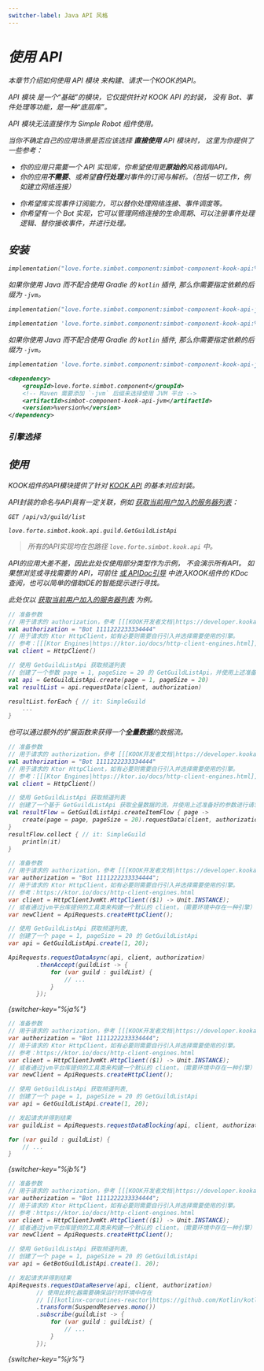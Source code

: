 ```yaml
---
switcher-label: Java API 风格
---
```


<var name="jr" value="Reactor"/>

# 使用 API

<tldr>
<p>本章节介绍如何使用 <control>API 模块</control> 来构建、请求一个KOOK的API。</p>
</tldr>

<tip>

<control>API 模块</control> 是一个“基础”的模块，它仅提供针对 KOOK API 的封装，
没有 Bot、事件处理等功能，是一种“底层库”。

API 模块无法直接作为 Simple Robot 组件使用。

</tip>

<procedure collapsible="true" default-state="collapsed" title="适用场景">

当你不确定自己的应用场景是否应该选择 **直接使用** API 模块时，
这里为你提供了一些参考：

<procedure title="适用">

- 你的应用只需要一个 API 实现库，你希望使用更**原始的**风格调用API。
- 你的应用**不需要**、或希望**自行处理**对事件的订阅与解析。（包括一切工作，例如建立网络连接）

</procedure>
<procedure title="不适用">

- 你希望库实现事件订阅能力，可以替你处理网络连接、事件调度等。
- 你希望有一个 Bot 实现，它可以管理网络连接的生命周期、可以注册事件处理逻辑、替你接收事件，并进行处理。

</procedure>
</procedure>

## 安装

<tabs group="build">
<tab title="Gradle(Kotlin DSL)" group-key="kts">

```Kotlin
implementation("love.forte.simbot.component:simbot-component-kook-api:%version%")
```

<tip>

如果你使用 Java 而不配合使用 Gradle 的 `kotlin` 插件,
那么你需要指定依赖的后缀为 `-jvm`。

```Kotlin
implementation("love.forte.simbot.component:simbot-component-kook-api-jvm:%version%")
```

</tip>

</tab>
<tab title="Gradle(Groovy)" group-key="groovy">

```Groovy
implementation 'love.forte.simbot.component:simbot-component-kook-api:%version%'
```

<tip>

如果你使用 Java 而不配合使用 Gradle 的 `kotlin` 插件,
那么你需要指定依赖的后缀为 `-jvm`。

```Groovy
implementation 'love.forte.simbot.component:simbot-component-kook-api-jvm:%version%'
```

</tip>

</tab>
<tab title="Maven" group-key="maven">

```xml
<dependency>
    <groupId>love.forte.simbot.component</groupId>
    <!-- Maven 需要添加 `-jvm` 后缀来选择使用 JVM 平台 -->
    <artifactId>simbot-component-kook-api-jvm</artifactId>
    <version>%version%</version>
</dependency>
```

</tab>
</tabs>

### 引擎选择

<include from="snippets.md" element-id="engine-choose" />

## 使用

KOOK组件的API模块提供了针对
[KOOK API](https://developer.kookapp.cn/doc/reference)
的基本对应封装。

API封装的命名与API具有一定关联，例如 [获取当前用户加入的服务器列表](https://developer.kookapp.cn/doc/http/guild#获取当前用户加入的服务器列表)：

<compare first-title="API" second-title="API封装" type="top-bottom">

```HTTP
GET /api/v3/guild/list
```

```
love.forte.simbot.kook.api.guild.GetGuildListApi
```
</compare>

> 所有的API实现均在包路径 `love.forte.simbot.kook.api` 中。

API的应用大差不差，因此此处仅使用部分类型作为示例，
不会演示所有API。
如果想浏览或寻找需要的 API，可前往
<a href="api-list.md" />
或
[APIDoc引导](https://docs.simbot.forte.love)
中进入KOOK组件的 KDoc 查阅，也可以简单的借助IDE的智能提示进行寻找。

此处仅以 [获取当前用户加入的服务器列表](https://developer.kookapp.cn/doc/http/guild#获取当前用户加入的服务器列表) 为例。

<tabs group="Code">
<tab title="Kotlin" group-key="Kotlin">

```kotlin
// 准备参数
// 用于请求的 authorization，參考 [[[KOOK开发者文档|https://developer.kookapp.cn/doc/reference]]]
val authorization = "Bot 1111222233334444"
// 用于请求的 Ktor HttpClient，如有必要则需要自行引入并选择需要使用的引擎。
// 参考：[[[Ktor Engines|https://ktor.io/docs/http-client-engines.html]]]
val client = HttpClient()

// 使用 GetGuildListApi 获取频道列表
// 创建了一个参数 page = 1, pageSize = 20 的 GetGuildListApi，并使用上述准备好的参数进行请求。
val api = GetGuildListApi.create(page = 1, pageSize = 20)
val resultList = api.requestData(client, authorization)

resultList.forEach { // it: SimpleGuild
    ...
}
```

也可以通过额外的扩展函数来获得一个**全量数据**的数据流。

```kotlin
// 准备参数
// 用于请求的 authorization，參考 [[[KOOK开发者文档|https://developer.kookapp.cn/doc/reference]]]
val authorization = "Bot 1111222233334444"
// 用于请求的 Ktor HttpClient，如有必要则需要自行引入并选择需要使用的引擎。
// 参考：[[[Ktor Engines|https://ktor.io/docs/http-client-engines.html]]]
val client = HttpClient()

// 使用 GetGuildListApi 获取频道列表
// 创建了一个基于 GetGuildListApi 获取全量数据的流，并使用上述准备好的参数进行请求。
val resultFlow = GetGuildListApi.createItemFlow { page ->
    create(page = page, pageSize = 20).requestData(client, authorization)
}
resultFlow.collect { // it: SimpleGuild
    println(it)
}
```

</tab>
<tab title="Java" group-key="Java">

```java
// 准备参数
// 用于请求的 authorization，參考 [[[KOOK开发者文档|https://developer.kookapp.cn/doc/reference]]]
var authorization = "Bot 1111222233334444";
// 用于请求的 Ktor HttpClient，如有必要则需要自行引入并选择需要使用的引擎。
// 参考：https://ktor.io/docs/http-client-engines.html
var client = HttpClientJvmKt.HttpClient(($1) -> Unit.INSTANCE);
// 或者通过jvm平台库提供的工具类来构建一个默认的 client。（需要环境中存在一种引擎）
var newClient = ApiRequests.createHttpClient();

// 使用 GetGuildListApi 获取频道列表,
// 创建了一个 page = 1, pageSize = 20 的 GetGuildListApi
var api = GetGuildListApi.create(1, 20);

ApiRequests.requestDataAsync(api, client, authorization)
        .thenAccept(guildList -> {
            for (var guild : guildList) {
                // ...
            }
        });
```
{switcher-key="%ja%"}

```java
// 准备参数
// 用于请求的 authorization，參考 [[[KOOK开发者文档|https://developer.kookapp.cn/doc/reference]]]
var authorization = "Bot 1111222233334444";
// 用于请求的 Ktor HttpClient，如有必要则需要自行引入并选择需要使用的引擎。
// 参考：https://ktor.io/docs/http-client-engines.html
var client = HttpClientJvmKt.HttpClient(($1) -> Unit.INSTANCE);
// 或者通过jvm平台库提供的工具类来构建一个默认的 client。（需要环境中存在一种引擎）
var newClient = ApiRequests.createHttpClient();

// 使用 GetGuildListApi 获取频道列表,
// 创建了一个 page = 1, pageSize = 20 的 GetGuildListApi
var api = GetGuildListApi.create(1, 20);

// 发起请求并得到结果
var guildList = ApiRequests.requestDataBlocking(api, client, authorization);

for (var guild : guildList) {
    // ...
}
```
{switcher-key="%jb%"}


```java
// 准备参数
// 用于请求的 authorization，參考 [[[KOOK开发者文档|https://developer.kookapp.cn/doc/reference]]]
var authorization = "Bot 1111222233334444";
// 用于请求的 Ktor HttpClient，如有必要则需要自行引入并选择需要使用的引擎。
// 参考：https://ktor.io/docs/http-client-engines.html
var client = HttpClientJvmKt.HttpClient(($1) -> Unit.INSTANCE);
// 或者通过jvm平台库提供的工具类来构建一个默认的 client。（需要环境中存在一种引擎）
var newClient = ApiRequests.createHttpClient();

// 使用 GetGuildListApi 获取频道列表,
// 创建了一个 page = 1, pageSize = 20 的 GetGuildListApi
var api = GetBotGuildListApi.create(1. 20);

// 发起请求并得到结果
ApiRequests.requestDataReserve(api, client, authorization)
        // 使用此转化器需要确保运行时环境中存在 
        // [[[kotlinx-coroutines-reactor|https://github.com/Kotlin/kotlinx.coroutines/tree/master/reactive]]] 的相关依赖。
        .transform(SuspendReserves.mono())
        .subscribe(guildList -> {
            for (var guild : guildList) {
                // ...
            }
        });
```
{switcher-key="%jr%"}

</tab>
</Tabs>

